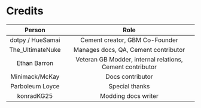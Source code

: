 # Credits

|      Person     |      Role      |
|:---------------:|:--------------:|
| dotpy / HueSamai          | Cement creator, GBM Co-Founder |
| The_UltimateNuke | Manages docs, QA, Cement contributor   |
| Ethan Barron    | Veteran GB Modder, internal relations, Cement contributor     |
| Minimack/McKay | Docs contributor |
| Parboleum Loyce | Special thanks |
| konradKG25      | Modding docs writer |
